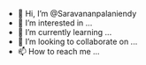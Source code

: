 - 👋 Hi, I’m @Saravananpalaniendy
- 👀 I’m interested in ...
- 🌱 I’m currently learning ...
- 💞️ I’m looking to collaborate on ...
- 📫 How to reach me ...

<!---
Saravananpalaniendy/Saravananpalaniendy is a ✨ special ✨ repository because its `README.md` (this file) appears on your GitHub profile.
You can click the Preview link to take a look at your changes.
--->
